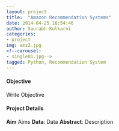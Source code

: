 ```yaml
---
layout: project
title:  "Amazon Recommendation Systems"
date: 2014-04-25 16:54:46
author: Saurabh Kulkarni
categories:
- project
img: amz2.jpg
<!--carousel:
- single01.jpg-->
tagged: Python, Recommendation System
---
```

#### Objective
Write Objective
#### Project Details
**Aim** Aims
**Data**: Data
**Abstract**:
Description